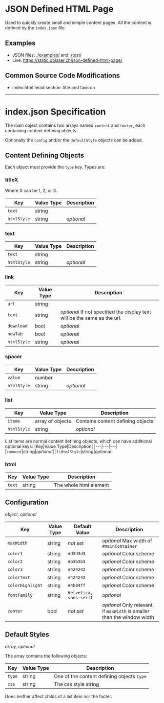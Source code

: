 # JSON Defined HTML Page

Used to quickly create small and simple content pages. All the content is defined by the `index.json` file.

## Examples
- JSON files: [./examples/](./examples/) and [./test/](./test/)
- Live: <https://static.oblaser.ch/json-defined-html-page/>

## Common Source Code Modifications
- index.html head section: title and favicon

---

# index.json Specification

The main object contains two arrays named `content` and `footer`, each containing content defining objects.

Optionally the `config` and/or the `defaultStyle` objects can be added.


## Content Defining Objects
Each object must provide the `type` key. Types are:


### titleX
Where X can be 1, 2, or 3.

|Key|Value Type|Description|
|---|---|---|
|`text`|string||
|`htmlStyle`|string|_optional_|


### text
|Key|Value Type|Description|
|---|---|---|
|`text`|string||
|`htmlStyle`|string|_optional_|


### link
|Key|Value Type|Description|
|---|---|---|
|`url`|string||
|`text`|string|_optional_ If not specified the display text will be the same as the url.|
|`download`|bool|_optional_|
|`newTab`|bool|_optional_|
|`htmlStyle`|string|_optional_|


### spacer
|Key|Value Type|Description|
|---|---|---|
|`value`|number||
|`htmlStyle`|string|_optional_|


### list
|Key|Value Type|Description|
|---|---|---|
|`items`|array of objects|Contains content defining objects|
|`htmlStyle`|string|_optional_|

List items are normal content defining objects, which can have additional optional keys:
|Key|Value Type|Description|
|---|---|---|
|`comment`|string|_optional_|
|`liHtmlStyle`|string|_optional_|


### html
|Key|Value Type|Description|
|---|---|---|
|`text`|string|The whole html element|


## Configuration

_object, optional_

|Key|Value Type|Default Value|Description|
|---|---|---|---|
|`maxWidth`|string|_not set_|_optional_ Max width of `#mainContainer`|
|`color1`|string|`#d3d3d3`|_optional_ Color scheme|
|`color2`|string|`#b3b3b3`|_optional_ Color scheme|
|`color3`|string|`#424242`|_optional_ Color scheme|
|`colorText`|string|`#424242`|_optional_ Color scheme|
|`colorHighlight`|string|`#4b84ff`|_optional_ Color scheme|
|`fontFamily`|string|`Helvetica, sans-serif`|_optional_|
|`center`|bool|_not set_|_optional_ Only relevant, if `maxWidth` is smaller than the window width|

## Default Styles

_array, optional_

The array contains the following objects:

|Key|Value Type|Description|
|---|---|---|
|`type`|string|One of the content defining objects `type`|
|`css`|string|The css style string|

Does neither affect childs of a list item nor the footer.
